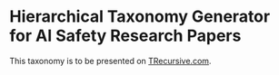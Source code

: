 # Hierarchical Taxonomy Generator for AI Safety Research Papers

This taxonomy is to be presented on [TRecursive.com](https://trecursive.com).
